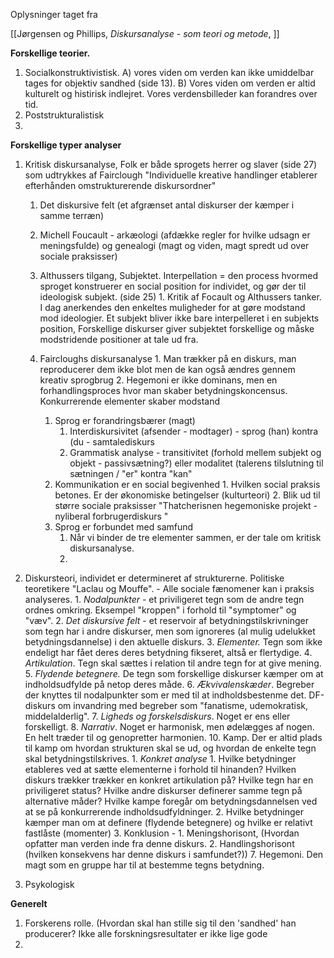 Oplysninger taget fra 

[[Jørgensen og Phillips, *Diskursanalyse - som teori og metode*, ]]

**Forskellige teorier.**
1.  Socialkonstruktivistisk. A) vores viden om verden kan ikke umiddelbar tages for objektiv sandhed (side 13). B) Vores viden om verden er altid kulturelt og histirisk indlejret. Vores verdensbilleder kan forandres over tid.
3. Poststrukturalistisk 
4. 

**Forskellige typer analyser**
1. Kritisk diskursanalyse, Folk er både sprogets herrer og slaver (side 27) som udtrykkes af Fairclough "Individuelle kreative handlinger etablerer efterhånden omstrukturerende diskursordner"
     1. Det diskursive felt (et afgrænset antal diskurser der kæmper i samme terræn)

    1. Michell Foucault - arkæologi (afdække regler for hvilke udsagn er meningsfulde) og genealogi (magt og viden, magt spredt ud over sociale praksisser) 
    2. Althussers tilgang, Subjektet. Interpellation = den process hvormed sproget konstruerer en social position for individet, og gør der til ideologisk subjekt. (side 25)
              1. Kritik af Focault og Althussers tanker. I dag anerkendes den enkeltes muligheder for at gøre modstand mod ideologier. Et subjekt bliver ikke bare interpelleret i en subjekts position, Forskellige diskurser giver subjektet forskellige og måske modstridende positioner at tale ud fra.
     3. Faircloughs diskursanalyse
                1. Man trækker på en diskurs, man reproducerer dem ikke blot men de kan også ændres gennem kreativ sprogbrug 
                2. Hegemoni er ikke dominans, men en forhandlingsproces hvor man skaber betydningskoncensus. Konkurrerende elementer skaber modstand 

         1. Sprog er forandringsbærer (magt)
               1. Interdiskursivitet (afsender - modtager) - sprog (han) kontra (du - samtalediskurs
               2. Grammatisk analyse - transitivitet (forhold mellem subjekt og objekt - passivsætning?) eller modalitet (talerens tilslutning til sætningen / "er" kontra "kan" 
         3. Kommunikation er en social begivenhed 
                1. Hvilken social praksis betones. Er der økonomiske betingelser (kulturteori)
                2. Blik ud til større sociale praksisser "Thatcherisnen hegemoniske projekt - nyliberal forbrugerdiskurs "
         5. Sprog er forbundet med samfund 
              1. Når vi binder de tre elementer sammen, er der tale om kritisk diskursanalyse. 
              2. 

2. Diskursteori, individet er determineret af strukturerne. Politiske teoretikere "Laclau og Mouffe". - Alle sociale fænomener kan i praksis analyseres. 
        1. *Nodalpunkter* - et priviligeret tegn som de andre tegn ordnes omkring. Eksempel "kroppen" i forhold til "symptomer" og "væv". 
        2. *Det diskursive felt* - et reservoir af betydningstilskrivninger som tegn har i andre diskurser, men som ignoreres (al mulig udelukket betydningsdannelse) i den aktuelle diskurs.
        3. *Elementer.* Tegn som ikke endeligt har fået deres deres betydning fikseret, altså er flertydige. 
        4. *Artikulation*. Tegn skal sættes i relation til andre tegn for at give mening. 
        5. *Flydende betegnere.* De tegn som forskellige diskurser kæmper om at indholdsudfylde på netop deres måde.
        6. *Ækvivalenskæder*. Begreber der knyttes til nodalpunkter som er med til at indholdsbestenme det. DF-diskurs om invandring med begreber som "fanatisme, udemokratisk, middelalderlig".
        7.  *Ligheds og forskelsdiskurs*. Noget er ens eller forskelligt.
        8. *Narrativ*. Noget er harmonisk, men ødelægges af nogen. En helt træder til og genopretter harmonien.
        10.  Kamp. Der er altid plads til kamp om hvordan strukturen skal se ud, og hvordan de enkelte tegn skal betydningstilskrives. 
                  1. *Konkret analyse*
                         1.   Hvilke betydninger etableres ved at sætte elementerne i forhold til hinanden? Hvilken diskurs trækker trækker en konkret artikulation på? Hvilke tegn har en priviligeret status? Hvilke andre diskurser definerer samme tegn på alternative måder? Hvilke kampe foregår om betydningsdannelsen ved at se på konkurrerende indholdsudfyldninger. 
                         2. Hvilke betydninger kæmper man om at definere (flydende betegnere) og hvilke er relativt fastlåste (momenter)
                         3. Konklusion - 1. Meningshorisont, (Hvordan opfatter man verden inde fra denne diskurs. 2. Handlingshorisont (hvilken konsekvens har denne diskurs i samfundet?))
    7. Hegemoni. Den magt som en gruppe har til at bestemme tegns betydning.



4. Psykologisk 


**Generelt**
1. Forskerens rolle. (Hvordan skal han stille sig til den 'sandhed' han producerer? Ikke alle forskningsresultater er ikke lige gode
2. 